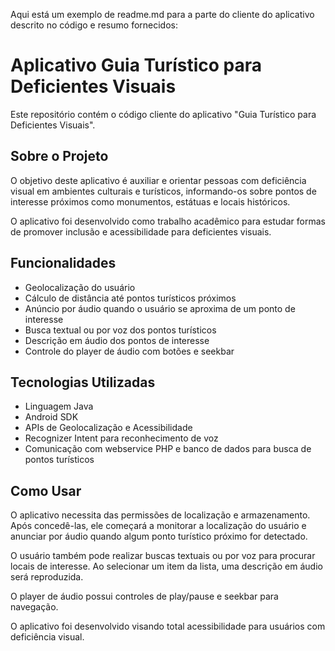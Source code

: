 Aqui está um exemplo de readme.md para a parte do cliente do aplicativo descrito no código e resumo fornecidos:

# Aplicativo Guia Turístico para Deficientes Visuais

Este repositório contém o código cliente do aplicativo "Guia Turístico para Deficientes Visuais".

## Sobre o Projeto

O objetivo deste aplicativo é auxiliar e orientar pessoas com deficiência visual em ambientes culturais e turísticos, informando-os sobre pontos de interesse próximos como monumentos, estátuas e locais históricos.

O aplicativo foi desenvolvido como trabalho acadêmico para estudar formas de promover inclusão e acessibilidade para deficientes visuais.

## Funcionalidades

- Geolocalização do usuário
- Cálculo de distância até pontos turísticos próximos
- Anúncio por áudio quando o usuário se aproxima de um ponto de interesse
- Busca textual ou por voz dos pontos turísticos
- Descrição em áudio dos pontos de interesse
- Controle do player de áudio com botões e seekbar

## Tecnologias Utilizadas

- Linguagem Java
- Android SDK
- APIs de Geolocalização e Acessibilidade
- Recognizer Intent para reconhecimento de voz 
- Comunicação com webservice PHP e banco de dados para busca de pontos turísticos

## Como Usar

O aplicativo necessita das permissões de localização e armazenamento. Após concedê-las, ele começará a monitorar a localização do usuário e anunciar por áudio quando algum ponto turístico próximo for detectado.

O usuário também pode realizar buscas textuais ou por voz para procurar locais de interesse. Ao selecionar um item da lista, uma descrição em áudio será reproduzida.

O player de áudio possui controles de play/pause e seekbar para navegação.

O aplicativo foi desenvolvido visando total acessibilidade para usuários com deficiência visual.

